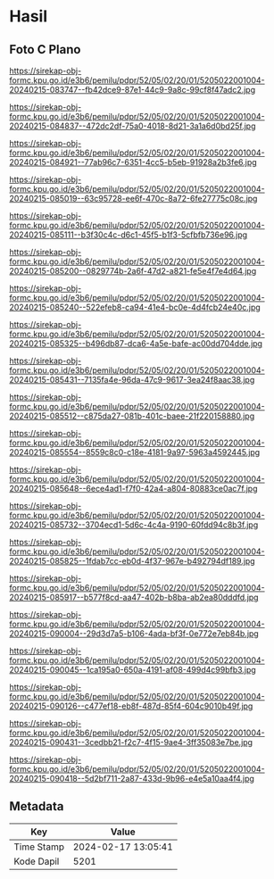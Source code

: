 # Hasil

## Foto C Plano

https://sirekap-obj-formc.kpu.go.id/e3b6/pemilu/pdpr/52/05/02/20/01/5205022001004-20240215-083747--fb42dce9-87e1-44c9-9a8c-99cf8f47adc2.jpg

https://sirekap-obj-formc.kpu.go.id/e3b6/pemilu/pdpr/52/05/02/20/01/5205022001004-20240215-084837--472dc2df-75a0-4018-8d21-3a1a6d0bd25f.jpg

https://sirekap-obj-formc.kpu.go.id/e3b6/pemilu/pdpr/52/05/02/20/01/5205022001004-20240215-084921--77ab96c7-6351-4cc5-b5eb-91928a2b3fe6.jpg

https://sirekap-obj-formc.kpu.go.id/e3b6/pemilu/pdpr/52/05/02/20/01/5205022001004-20240215-085019--63c95728-ee6f-470c-8a72-6fe27775c08c.jpg

https://sirekap-obj-formc.kpu.go.id/e3b6/pemilu/pdpr/52/05/02/20/01/5205022001004-20240215-085111--b3f30c4c-d6c1-45f5-b1f3-5cfbfb736e96.jpg

https://sirekap-obj-formc.kpu.go.id/e3b6/pemilu/pdpr/52/05/02/20/01/5205022001004-20240215-085200--0829774b-2a6f-47d2-a821-fe5e4f7e4d64.jpg

https://sirekap-obj-formc.kpu.go.id/e3b6/pemilu/pdpr/52/05/02/20/01/5205022001004-20240215-085240--522efeb8-ca94-41e4-bc0e-4d4fcb24e40c.jpg

https://sirekap-obj-formc.kpu.go.id/e3b6/pemilu/pdpr/52/05/02/20/01/5205022001004-20240215-085325--b496db87-dca6-4a5e-bafe-ac00dd704dde.jpg

https://sirekap-obj-formc.kpu.go.id/e3b6/pemilu/pdpr/52/05/02/20/01/5205022001004-20240215-085431--7135fa4e-96da-47c9-9617-3ea24f8aac38.jpg

https://sirekap-obj-formc.kpu.go.id/e3b6/pemilu/pdpr/52/05/02/20/01/5205022001004-20240215-085512--c875da27-081b-401c-baee-21f220158880.jpg

https://sirekap-obj-formc.kpu.go.id/e3b6/pemilu/pdpr/52/05/02/20/01/5205022001004-20240215-085554--8559c8c0-c18e-4181-9a97-5963a4592445.jpg

https://sirekap-obj-formc.kpu.go.id/e3b6/pemilu/pdpr/52/05/02/20/01/5205022001004-20240215-085648--6ece4ad1-f7f0-42a4-a804-80883ce0ac7f.jpg

https://sirekap-obj-formc.kpu.go.id/e3b6/pemilu/pdpr/52/05/02/20/01/5205022001004-20240215-085732--3704ecd1-5d6c-4c4a-9190-60fdd94c8b3f.jpg

https://sirekap-obj-formc.kpu.go.id/e3b6/pemilu/pdpr/52/05/02/20/01/5205022001004-20240215-085825--1fdab7cc-eb0d-4f37-967e-b492794df189.jpg

https://sirekap-obj-formc.kpu.go.id/e3b6/pemilu/pdpr/52/05/02/20/01/5205022001004-20240215-085917--b577f8cd-aa47-402b-b8ba-ab2ea80dddfd.jpg

https://sirekap-obj-formc.kpu.go.id/e3b6/pemilu/pdpr/52/05/02/20/01/5205022001004-20240215-090004--29d3d7a5-b106-4ada-bf3f-0e772e7eb84b.jpg

https://sirekap-obj-formc.kpu.go.id/e3b6/pemilu/pdpr/52/05/02/20/01/5205022001004-20240215-090045--1ca195a0-650a-4191-af08-499d4c99bfb3.jpg

https://sirekap-obj-formc.kpu.go.id/e3b6/pemilu/pdpr/52/05/02/20/01/5205022001004-20240215-090126--c477ef18-eb8f-487d-85f4-604c9010b49f.jpg

https://sirekap-obj-formc.kpu.go.id/e3b6/pemilu/pdpr/52/05/02/20/01/5205022001004-20240215-090431--3cedbb21-f2c7-4f15-9ae4-3ff35083e7be.jpg

https://sirekap-obj-formc.kpu.go.id/e3b6/pemilu/pdpr/52/05/02/20/01/5205022001004-20240215-090418--5d2bf711-2a87-433d-9b96-e4e5a10aa4f4.jpg


## Metadata

| Key        | Value               |
| ---------- | ------------------- |
| Time Stamp | 2024-02-17 13:05:41 |
| Kode Dapil | 5201                |




